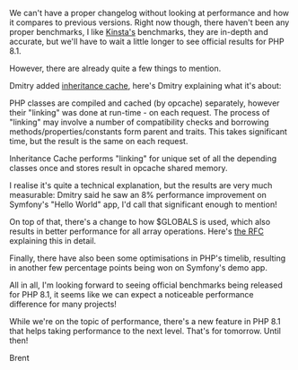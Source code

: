 We can't have a proper changelog without looking at performance and how it compares to previous versions. Right now though, there haven't been any proper benchmarks, I like [Kinsta's](https://kinsta.com/blog/php-benchmarks/) benchmarks, they are in-depth and accurate, but we'll have to wait a little longer to see official results for PHP 8.1.

However, there are already quite a few things to mention.

Dmitry added [inheritance cache](https://github.com/php/php-src/pull/6627), here's Dmitry explaining what it's about:

<div class="quote">

PHP classes are compiled and cached (by opcache) separately, however their "linking" was done at run-time - on each request. The process of "linking" may involve a number of compatibility checks and borrowing methods/properties/constants form parent and traits. This takes significant time, but the result is the same on each request.
</div>

Inheritance Cache performs "linking" for unique set of all the depending classes once and stores result in opcache shared memory.

I realise it's quite a technical explanation, but the results are very much measurable: Dmitry said he saw an 8% performance improvement on Symfony's "Hello World" app, I'd call that significant enough to mention!

On top of that, there's a change to how $GLOBALS is used, which also results in better performance for all array operations. Here's [the RFC](https://wiki.php.net/rfc/restrict_globals_usage) explaining this in detail.

Finally, there have also been some optimisations in PHP's timelib, resulting in another few percentage points being won on Symfony's demo app.

All in all, I'm looking forward to seeing official benchmarks being released for PHP 8.1, it seems like we can expect a noticeable performance difference for many projects!

While we're on the topic of performance, there's a new feature in PHP 8.1 that helps taking performance to the next level. That's for tomorrow. Until then!

Brent
